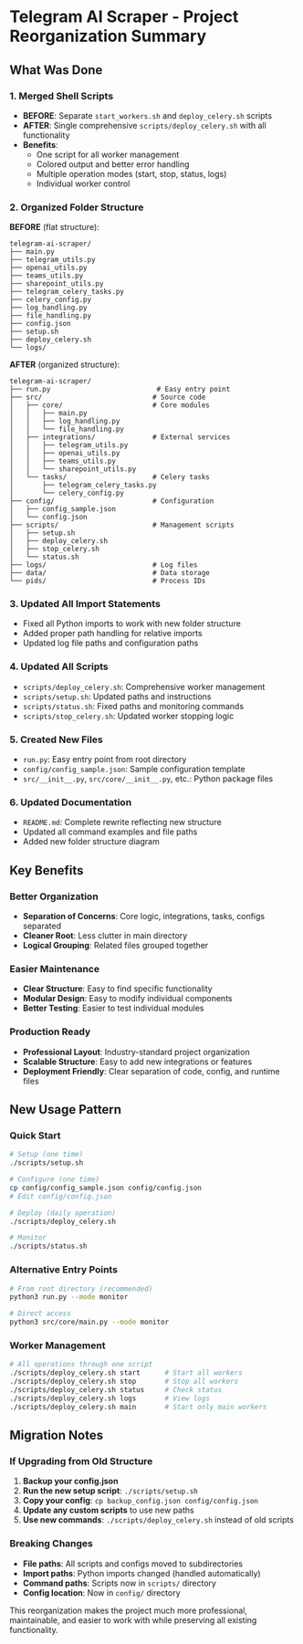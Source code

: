 # Telegram AI Scraper - Project Reorganization Summary

## What Was Done

### 1. **Merged Shell Scripts**
- **BEFORE**: Separate `start_workers.sh` and `deploy_celery.sh` scripts
- **AFTER**: Single comprehensive `scripts/deploy_celery.sh` with all functionality
- **Benefits**: 
  - One script for all worker management
  - Colored output and better error handling
  - Multiple operation modes (start, stop, status, logs)
  - Individual worker control

### 2. **Organized Folder Structure**
**BEFORE** (flat structure):
```
telegram-ai-scraper/
├── main.py
├── telegram_utils.py
├── openai_utils.py
├── teams_utils.py
├── sharepoint_utils.py
├── telegram_celery_tasks.py
├── celery_config.py
├── log_handling.py
├── file_handling.py
├── config.json
├── setup.sh
├── deploy_celery.sh
└── logs/
```

**AFTER** (organized structure):
```
telegram-ai-scraper/
├── run.py                          # Easy entry point
├── src/                           # Source code
│   ├── core/                      # Core modules
│   │   ├── main.py
│   │   ├── log_handling.py
│   │   └── file_handling.py
│   ├── integrations/              # External services
│   │   ├── telegram_utils.py
│   │   ├── openai_utils.py
│   │   ├── teams_utils.py
│   │   └── sharepoint_utils.py
│   └── tasks/                     # Celery tasks
│       ├── telegram_celery_tasks.py
│       └── celery_config.py
├── config/                        # Configuration
│   ├── config_sample.json
│   └── config.json
├── scripts/                       # Management scripts
│   ├── setup.sh
│   ├── deploy_celery.sh
│   ├── stop_celery.sh
│   └── status.sh
├── logs/                          # Log files
├── data/                          # Data storage
└── pids/                          # Process IDs
```

### 3. **Updated All Import Statements**
- Fixed all Python imports to work with new folder structure
- Added proper path handling for relative imports
- Updated log file paths and configuration paths

### 4. **Updated All Scripts**
- `scripts/deploy_celery.sh`: Comprehensive worker management
- `scripts/setup.sh`: Updated paths and instructions
- `scripts/status.sh`: Fixed paths and monitoring commands
- `scripts/stop_celery.sh`: Updated worker stopping logic

### 5. **Created New Files**
- `run.py`: Easy entry point from root directory
- `config/config_sample.json`: Sample configuration template
- `src/__init__.py`, `src/core/__init__.py`, etc.: Python package files

### 6. **Updated Documentation**
- `README.md`: Complete rewrite reflecting new structure
- Updated all command examples and file paths
- Added new folder structure diagram

## Key Benefits

### **Better Organization**
- **Separation of Concerns**: Core logic, integrations, tasks, configs separated
- **Cleaner Root**: Less clutter in main directory
- **Logical Grouping**: Related files grouped together

### **Easier Maintenance**
- **Clear Structure**: Easy to find specific functionality
- **Modular Design**: Easy to modify individual components
- **Better Testing**: Easier to test individual modules

### **Production Ready**
- **Professional Layout**: Industry-standard project organization
- **Scalable Structure**: Easy to add new integrations or features
- **Deployment Friendly**: Clear separation of code, config, and runtime files

## New Usage Pattern

### **Quick Start**
```bash
# Setup (one time)
./scripts/setup.sh

# Configure (one time)  
cp config/config_sample.json config/config.json
# Edit config/config.json

# Deploy (daily operation)
./scripts/deploy_celery.sh

# Monitor
./scripts/status.sh
```

### **Alternative Entry Points**
```bash
# From root directory (recommended)
python3 run.py --mode monitor

# Direct access
python3 src/core/main.py --mode monitor
```

### **Worker Management**
```bash
# All operations through one script
./scripts/deploy_celery.sh start      # Start all workers
./scripts/deploy_celery.sh stop       # Stop all workers  
./scripts/deploy_celery.sh status     # Check status
./scripts/deploy_celery.sh logs       # View logs
./scripts/deploy_celery.sh main       # Start only main workers
```

## Migration Notes

### **If Upgrading from Old Structure**
1. **Backup your config.json**
2. **Run the new setup script**: `./scripts/setup.sh`
3. **Copy your config**: `cp backup_config.json config/config.json`
4. **Update any custom scripts** to use new paths
5. **Use new commands**: `./scripts/deploy_celery.sh` instead of old scripts

### **Breaking Changes**
- **File paths**: All scripts and configs moved to subdirectories
- **Import paths**: Python imports changed (handled automatically)
- **Command paths**: Scripts now in `scripts/` directory
- **Config location**: Now in `config/` directory

This reorganization makes the project much more professional, maintainable, and easier to work with while preserving all existing functionality.